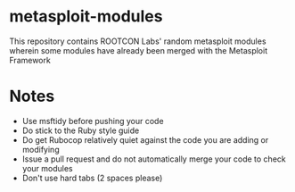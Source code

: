 # metasploit-modules
This repository contains ROOTCON Labs' random metasploit modules wherein some modules have already been merged with the Metasploit Framework

# Notes
- Use msftidy before pushing your code
- Do stick to the Ruby style guide
- Do get Rubocop relatively quiet against the code you are adding or modifying
- Issue a pull request and do not automatically merge your code to check your modules
- Don't use hard tabs (2 spaces please)
